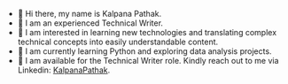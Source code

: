 - 👋 Hi there, my name is Kalpana Pathak.
- 👋 I am an experienced Technical Writer.
- 👀 I am interested in learning new technologies and translating complex technical concepts into easily understandable content.  
- 🌱 I am currently learning Python and exploring data analysis projects.
- 💞️ I am available for the Technical Writer role. Kindly reach out to me via Linkedin: [KalpanaPathak](https://www.linkedin.com/in/kalpana-pathak-6a0a474/).

<!---
kalpanapathak16/kalpanapathak16 is a ✨ special ✨ repository because its `README.md` (this file) appears on your GitHub profile.
You can click the Preview link to take a look at your changes.
--->
